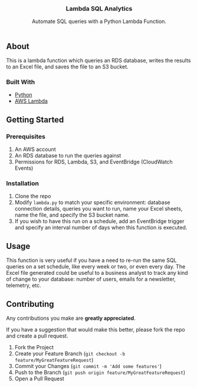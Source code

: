 <div id="top"></div>

<!-- HEADER -->
<br />
<div align="center">

  <h3 align="center">Lambda SQL Analytics</h3>

  <p align="center">
    Automate SQL queries with a Python Lambda Function.
    <br />
    <br />
  </p>
</div>

<!-- ABOUT -->
## About

This is a lambda function which queries an RDS database, writes the results to an Excel file, and saves the file to an S3 bucket.

### Built With

* [Python](https://python.org/)
* [AWS Lambda](https://aws.amazon.com/lambda/)

<!-- GETTING STARTED -->
## Getting Started

### Prerequisites

1. An AWS account
2. An RDS database to run the queries against
3. Permissions for RDS, Lambda, S3, and EventBridge (CloudWatch Events)

### Installation

1. Clone the repo
2. Modify `lambda.py` to match your specific environment: database connection details, queries you want to run, name your Excel sheets, name the file, and specify the S3 bucket name.
3. If you wish to have this run on a schedule, add an EventBridge trigger and specify an interval number of days when this function is executed. 

<!-- USAGE EXAMPLES -->
## Usage

This function is very useful if you have a need to re-run the same SQL queries on a set schedule, like every week or two, or even every day. The Excel file generated could be useful to a business analyst to track any kind of change to your database: number of users, emails for a newsletter, telemetry, etc.  

<!-- CONTRIBUTING -->
## Contributing

Any contributions you make are **greatly appreciated**.

If you have a suggestion that would make this better, please fork the repo and create a pull request.

1. Fork the Project
2. Create your Feature Branch (`git checkout -b feature/MyGreatFeatureRequest`)
3. Commit your Changes (`git commit -m 'Add some features'`)
4. Push to the Branch (`git push origin feature/MyGreatFeatureRequest`)
5. Open a Pull Request